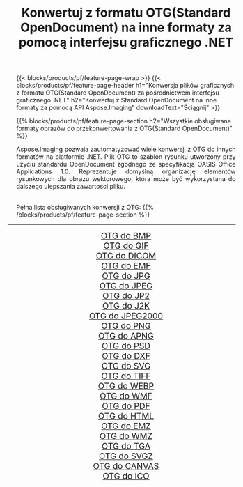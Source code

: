 ﻿---
title: Konwertuj z formatu OTG(Standard OpenDocument) na inne formaty za pomocą interfejsu graficznego .NET 
weight: 3920
url: /pl/net/conversion/from/otg/ 
lang: pl
langdirlevel: 2
locales: zh-hans,ja,it,ru,de,es,fr,nl,id,lt,pl,pt,vi,tr,ko,zh-hant,ar,hi,th,sv,cs,uk,he
description: Za pomocą Aspose.Imaging możesz łatwo konwertować z OTG(Standard OpenDocument) na inne formaty
---

{{< blocks/products/pf/feature-page-wrap >}}
{{< blocks/products/pf/feature-page-header h1="Konwersja plików graficznych z formatu OTG(Standard OpenDocument) za pośrednictwem interfejsu graficznego .NET" h2="Konwertuj z Standard OpenDocument na inne formaty za pomocą API Aspose.Imaging" downloadText="Ściągnij" >}}


{{% blocks/products/pf/feature-page-section  h2="Wszystkie obsługiwane formaty obrazów do przekonwertowania z OTG(Standard OpenDocument)" %}}
<p align=justify>Aspose.Imaging pozwala zautomatyzować wiele konwersji z OTG do innych formatów na platformie .NET. Plik OTG to szablon rysunku utworzony przy użyciu standardu OpenDocument zgodnego ze specyfikacją OASIS Office Applications 1.0. Reprezentuje domyślną organizację elementów rysunkowych dla obrazu wektorowego, która może być wykorzystana do dalszego ulepszania zawartości pliku.</p>
<br/>
Pełna lista obsługiwanych konwersji z OTG:
{{% /blocks/products/pf/feature-page-section %}}
<div class="container-fluid productfamilypage bg-gray">
    <div class="convertypes bg-gray agp-content section">
        <div class="container">
		<hr style="margin-left:-20px;"/>
		<div class="row other-converters" style="gap: 10px;font-size: 19px;text-align:center;">
		    <div class='col-md-2 other-converter remove-lp remove-rp'><a href="/imaging/pl/net/conversion/otg-to-bmp/" style="padding:15px;">OTG do BMP</a></div><div class='col-md-2 other-converter remove-lp remove-rp'><a href="/imaging/pl/net/conversion/otg-to-gif/" style="padding:15px;">OTG do GIF</a></div><div class='col-md-2 other-converter remove-lp remove-rp'><a href="/imaging/pl/net/conversion/otg-to-dicom/" style="padding:15px;">OTG do DICOM</a></div><div class='col-md-2 other-converter remove-lp remove-rp'><a href="/imaging/pl/net/conversion/otg-to-emf/" style="padding:15px;">OTG do EMF</a></div><div class='col-md-2 other-converter remove-lp remove-rp'><a href="/imaging/pl/net/conversion/otg-to-jpg/" style="padding:15px;">OTG do JPG</a></div><div class='col-md-2 other-converter remove-lp remove-rp'><a href="/imaging/pl/net/conversion/otg-to-jpeg/" style="padding:15px;">OTG do JPEG</a></div><div class='col-md-2 other-converter remove-lp remove-rp'><a href="/imaging/pl/net/conversion/otg-to-jp2/" style="padding:15px;">OTG do JP2</a></div><div class='col-md-2 other-converter remove-lp remove-rp'><a href="/imaging/pl/net/conversion/otg-to-j2k/" style="padding:15px;">OTG do J2K</a></div><div class='col-md-2 other-converter remove-lp remove-rp'><a href="/imaging/pl/net/conversion/otg-to-jpeg2000/" style="padding:15px;">OTG do JPEG2000</a></div><div class='col-md-2 other-converter remove-lp remove-rp'><a href="/imaging/pl/net/conversion/otg-to-png/" style="padding:15px;">OTG do PNG</a></div><div class='col-md-2 other-converter remove-lp remove-rp'><a href="/imaging/pl/net/conversion/otg-to-apng/" style="padding:15px;">OTG do APNG</a></div><div class='col-md-2 other-converter remove-lp remove-rp'><a href="/imaging/pl/net/conversion/otg-to-psd/" style="padding:15px;">OTG do PSD</a></div><div class='col-md-2 other-converter remove-lp remove-rp'><a href="/imaging/pl/net/conversion/otg-to-dxf/" style="padding:15px;">OTG do DXF</a></div><div class='col-md-2 other-converter remove-lp remove-rp'><a href="/imaging/pl/net/conversion/otg-to-svg/" style="padding:15px;">OTG do SVG</a></div><div class='col-md-2 other-converter remove-lp remove-rp'><a href="/imaging/pl/net/conversion/otg-to-tiff/" style="padding:15px;">OTG do TIFF</a></div><div class='col-md-2 other-converter remove-lp remove-rp'><a href="/imaging/pl/net/conversion/otg-to-webp/" style="padding:15px;">OTG do WEBP</a></div><div class='col-md-2 other-converter remove-lp remove-rp'><a href="/imaging/pl/net/conversion/otg-to-wmf/" style="padding:15px;">OTG do WMF</a></div><div class='col-md-2 other-converter remove-lp remove-rp'><a href="/imaging/pl/net/conversion/otg-to-pdf/" style="padding:15px;">OTG do PDF</a></div><div class='col-md-2 other-converter remove-lp remove-rp'><a href="/imaging/pl/net/conversion/otg-to-html/" style="padding:15px;">OTG do HTML</a></div><div class='col-md-2 other-converter remove-lp remove-rp'><a href="/imaging/pl/net/conversion/otg-to-emz/" style="padding:15px;">OTG do EMZ</a></div><div class='col-md-2 other-converter remove-lp remove-rp'><a href="/imaging/pl/net/conversion/otg-to-wmz/" style="padding:15px;">OTG do WMZ</a></div><div class='col-md-2 other-converter remove-lp remove-rp'><a href="/imaging/pl/net/conversion/otg-to-tga/" style="padding:15px;">OTG do TGA</a></div><div class='col-md-2 other-converter remove-lp remove-rp'><a href="/imaging/pl/net/conversion/otg-to-svgz/" style="padding:15px;">OTG do SVGZ</a></div><div class='col-md-2 other-converter remove-lp remove-rp'><a href="/imaging/pl/net/conversion/otg-to-canvas/" style="padding:15px;">OTG do CANVAS</a></div><div class='col-md-2 other-converter remove-lp remove-rp'><a href="/imaging/pl/net/conversion/otg-to-ico/" style="padding:15px;">OTG do ICO</a></div>
                </div>
        </div>
    </div>
</div>
<br/>

